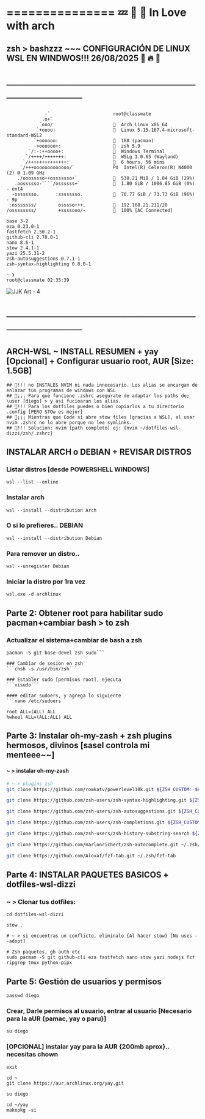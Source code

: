 
# =============== 💤 🔮 🗿 In Love with arch 
##   zsh > bashzzz   ~~~  CONFIGURACIÓN DE LINUX WSL EN WINDWOS!!! 26/08/2025 🔮 🔥 🚀
# ───────────────────────────────────

                  -`                       root@classmate
                 .o+`
                `ooo/                        Arch Linux x86_64
               `+oooo:                       Linux 5.15.167.4-microsoft-standard-WSL2
              `+oooooo:                      188 (pacman)
              -+oooooo+:                     zsh 5.9
            `/:-:++oooo+:                    Windows Terminal
           `/++++/+++++++:                   WSLg 1.0.65 (Wayland)
          `/++++++++++++++:                  6 hours, 56 mins
         `/+++ooooooooooooo/`              PU  Intel(R) Celeron(R) N4000 (2) @ 1.09 GHz
        ./ooosssso++osssssso+`             󰍛  538.21 MiB / 1.84 GiB (29%)
       .oossssso-````/ossssss+`            󰋊  1.80 GiB / 1006.85 GiB (0%) - ext4
      -osssssso.      :ssssssso.           󰋊  70.77 GiB / 73.73 GiB (96%) - 9p
     :osssssss/        osssso+++.          󰛿  192.168.21.211/20
    /ossssssss/        +ssssooo/-          󰁹  100% [AC Connected]

```~ ❯ pacman -Qet | tail -n 20                                                                                 root@classmate 02:35:36
base 3-2
eza 0.23.0-1
fastfetch 2.50.2-1
github-cli 2.78.0-1
nano 8.6-1
stow 2.4.1-1
yazi 25.5.31-2
zsh-autosuggestions 0.7.1-1
zsh-syntax-highlighting 0.8.0-1

~ ❯                                                                     root@classmate 02:35:39
```

![JJK  Art - 4](https://github.com/user-attachments/assets/50fd1d94-5478-4997-84d0-1e4187b28902)

# ───────────────────────────────────
## ARCH-WSL ~ INSTALL RESUMEN + yay [Opcional] + Configurar usuario root, AUR [Size: 1.5GB]

```
## 📌!!! no INSTALES NVIM ni nada innecesario. Los alias se encargan de enlazar tus programas de windows con WSL
## 📌¡¡¡ Para que funcione .zshrc asegurate de adaptar los paths de; \user [diego] > y asi fucioaran los alias.
## 📌!!! Para los dotfiles puedes o bien copiarlos a tu directorio .config [PERO STOw es mejor]
## 📌¡¡¡ Mientras que Code si abre stow files [gracias a WSL], al usar nvim .zshrc no lo abre porque no lee symlinks.
## 📌!!! Solucion: nvim [path completo] ej: {nvim ~/dotfiles-wsl-dizzi/zsh/.zshrc}
```

##                      INSTALAR ARCH o DEBIAN + REVISAR DISTROS
### Listar distros [desde POWERSHELL WINDOWS]
```wsl --list --online```
### Instalar arch
```wsl --install --distribution Arch```

### O si lo prefieres.. DEBIAN
```wsl --install --distribution Debian```

### Para remover un distro..
```wsl --unregister Debian```

### Iniciar la distro por 1ra vez
```wsl.exe -d archlinux```

##             Parte 2: Obtener root para habilitar sudo pacman+cambiar bash > to zsh

### Actualizar el sistema+cambiar de bash a zsh
```pacman -Sy
pacman -S git base-devel zsh sudo```

### Cambiar de sesion en zsh
```chsh -s /usr/bin/zsh```

### Establer sudo [permisos root], ejecuta
```visudo```

#### editar sudoers, y agrega lo siguiente
```nano /etc/sudoers
```

```
root ALL=(ALL) ALL
%wheel ALL=(ALL:ALL) ALL
```

##             Parte 3: Instalar oh-my-zash + zsh plugins hermosos, divinos [sasel controla mi menteee~~]

#### ~ > instalar oh-my-zash
```sh -c "$(curl -fsSL https://raw.githubusercontent.com/ohmyzsh/ohmyzsh/master/tools/install.sh)"
# ~ > plugins zsh
git clone https://github.com/romkatv/powerlevel10k.git ${ZSH_CUSTOM:-$HOME/.oh-my-zsh/custom}/themes/powerlevel10k

git clone https://github.com/zsh-users/zsh-syntax-highlighting.git ${ZSH_CUSTOM:-$HOME/.oh-my-zsh/custom}/plugins/zsh-syntax-highlighting

git clone https://github.com/zsh-users/zsh-autosuggestions.git ${ZSH_CUSTOM:-$HOME/.oh-my-zsh/custom}/plugins/zsh-autosuggestions

git clone https://github.com/zsh-users/zsh-completions.git ${ZSH_CUSTOM:-$HOME/.oh-my-zsh/custom}/plugins/zsh-completions

git clone https://github.com/zsh-users/zsh-history-substring-search ${ZSH_CUSTOM:-$HOME/.oh-my-zsh/custom}/plugins/zsh-history-substring-search

git clone https://github.com/marlonrichert/zsh-autocomplete.git ~/.zsh/zsh-autocomplete

git clone https://github.com/Aloxaf/fzf-tab.git ~/.zsh/fzf-tab
```

##                      Parte 4: INSTALAR PAQUETES BASICOS + dotfiles-wsl-dizzi

### ~ > Clonar tus dotfiles:
```git clone https://github.com/dizzi1222/dotfiles-wsl-dizzi
cd dotfiles-wsl-dizzi

stow .

# ~ > si encuentras un conflicto, eliminalo {Al hacer stow} [No uses --adopt]

# Zsh paquetes, gh auth etc
sudo pacman -S git github-cli eza fastfetch nano stow yazi nodejs fzf ripgrep tmux python-pipx

```

##                    Parte 5: Gestión de usuarios y permisos

```useradd -m -g users -G wheel diego
passwd diego
```

### Crear, Darle permisos al usuario, entrar al usuario [Necesario para la aUR {pamac, yay o paru}]
```chown -R diego:users /home/diego/yay
su diego
```

### [OPCIONAL] instalar yay para la AUR {200mb aprox}.. necesitas chown 
```# ~ > {si te  encuentras en "diego".. sal y ve a root}
exit 

cd ~
git clone https://aur.archlinux.org/yay.git

su diego

cd ~/yay
makepkg -si
```

